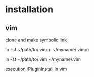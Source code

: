 # installation

## vim
clone and make symbolic link

ln -sf ~/path/to/.vimrc ~/myname/.vimrc

ln -sf ~/path/to/.vim ~/myname/.vim

execution :PluginInstall in vim
